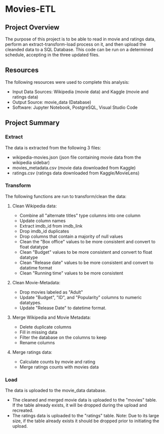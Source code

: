 # Movies-ETL

## Project Overview
The purpose of this project is to be able to read in movie and ratings data, perform an extract-transform-load process on it, and then upload the cleanded data to a SQL Database.  This code can be run on a determined schedule, accepting in the three updated files. 


##  Resources
The following resources were used to complete this analysis:
- Input Data Sources:  Wikipedia (movie data) and Kaggle (movie and ratings data)
- Output Source:  movie_data (Database)
- Software:  Jupyter Notebook, PostgreSQL, Visual Studio Code


## Project Summary
### Extract
The data is extracted from the following 3 files:
- wikipedia-movies.json (json file containing movie data from the wikipedia sidebar)
- movies_metadata.csv (movie data downloaded from Kaggle)
- ratings.csv (ratings data downloaded from Kaggle/MovieLens)

    
### Transform  
The following functions are run to transform/clean the data:
1. Clean Wikipedia data:
    - Combine all "alternate titles" type columns into one column
    - Update column names 
    - Extract imdb_id from imdb_link
    - Drop imdb_id duplicates
    - Drop columns that contain a majority of null values
    - Clean the "Box office" values to be more consistent and convert to float datatype
    - Clean "Budget" values to be more consistent and convert to float datatype
    - Clean "Release date" values to be more consistent and convert to datatime format
    - Clean "Running time" values to be more consistent

2. Clean Movie-Metadata:
    - Drop movies labeled as "Adult"
    - Update "Budget", "ID", and "Popularity" columns to numeric datatypes.
    - Update "Release Date" to datetime format.

3. Merge Wikipedia and Movie Metadata:
    - Delete duplicate columns
    - Fill in missing data
    - Filter the database on the columns to keep
    - Rename columns

4. Merge ratings data:
    - Calculate counts by movie and rating 
    - Merge ratings counts with movies data

### Load
The data is uploaded to the movie_data database.  
- The cleaned and merged movie data is uploaded to the "movies" table.  If the table already exists, it will be dropped during the upload and recreated.
- The ratings data is uploaded to the "ratings" table. 
Note:  Due to its large size, if the table already exists it should be dropped prior to initiating the upload.




